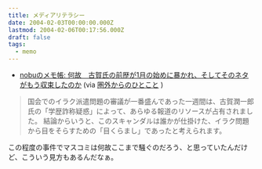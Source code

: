 ```yaml
---
title: メディアリテラシー
date: 2004-02-03T00:00:00.000Z
lastmod: 2004-02-06T00:17:56.000Z
draft: false
tags:
  - memo
---
```


* [nobuのメモ帳: 何故　古賀氏の前歴が1月の始めに暴かれ、そしてそのネタがもう収束したのか](http://web.sfc.keio.ac.jp/~lune1978/mt/archives/000691.html) (via [圏外からのひとこと](http://amrita.s14.xrea.com/d/?date=20040203#p02) )

> 国会でのイラク派遣問題の審議が一番盛んであった一週間は、古賀潤一郎氏の「学歴詐称疑惑」によって、あらゆる報道のリソースが占有されました。 結論からいうと、このスキャンダルは誰かが仕掛けた、イラク問題から目をそらすための「目くらまし」であったと考えられます。

この程度の事件でマスコミは何故ここまで騒ぐのだろう、と思っていたんだけど、こういう見方もあるんだなぁ。
